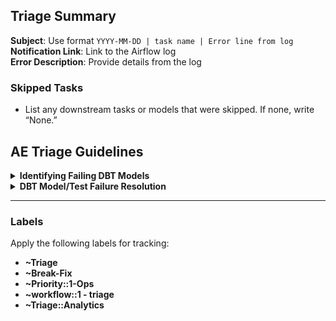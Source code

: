 ## Triage Summary

**Subject**: Use format `YYYY-MM-DD | task name | Error line from log`  
**Notification Link**: Link to the Airflow log  
**Error Description**: Provide details from the log

### Skipped Tasks
- List any downstream tasks or models that were skipped. If none, write “None.”

## AE Triage Guidelines

<details>
<summary><b>Identifying Failing DBT Models</b></summary>

If the Airflow job log does not show which models failed, use these SQL queries:

**To find failing models:**
```sql
SELECT
  model_unique_id,
  status,
  message,
  generated_at,
  SPLIT_PART(model_unique_id, '.', 3) AS model_name
FROM prep.dbt.DBT_RUN_RESULTS_SOURCE
WHERE status NOT IN ('success') 
  AND TO_DATE(generated_at)='YYYY-MM-DD'
ORDER BY generated_at DESC;
```

**To find failing tests:**
```sql
WITH test_results AS (
  SELECT
    *,
    SPLIT_PART(test_unique_id, '.', 3) AS test_name
  FROM "PREP"."DBT"."DBT_TEST_RESULTS_SOURCE"
)
SELECT
  *
FROM test_results
WHERE DATE_TRUNC('day', uploaded_at) BETWEEN 'YYYY-MM-DD' AND 'YYYY-MM-DD'
  AND status = 'fail'
ORDER BY uploaded_at DESC, status;
```

</details>

<details>
<summary><b>DBT Model/Test Failure Resolution</b></summary>

**DBT Run Triage Checklist**:
1. [ ] Check dbt audit columns to see who created or last updated the model.
1. [ ] If the model is less than one month old, assign the failure to the creator for resolution.
1. [ ] For older models, run the model locally to confirm the error.
1. [ ] Review the git log for recent changes. 
   - [ ] If it’s a simple fix (e.g., syntax error), create an MR with the correction.
   - [ ] For complex issues, tag the CODEOWNER for assistance.
   - [ ] If a deep investigation is needed, escalate to the Lead Analytics Engineer.

1. [ ] Notify the **#data** Slack channel about the error, and update when resolved.

**DBT Test Triage Checklist**:
1. [ ] Confirm if there is a monitor for the failure.
1. [ ] For tests like row count, consider moving to an alternative monitoring tool if more effective.
1. [ ] Evaluate whether to migrate test failures based on effectiveness.

**Chronic Failure Resolution Checklist**:
1. [ ] Identify if the root cause is related to an upstream system.
1. [ ] Check if the issue relates to a timeout or recurring error.
1. [ ] For multiple tests failing due to the same cause, consider deprecating redundant tests.

</details>

---

### Labels
Apply the following labels for tracking:
- **~Triage**
- **~Break-Fix**
- **~Priority::1-Ops**
- **~workflow::1 - triage**
- **~Triage::Analytics**